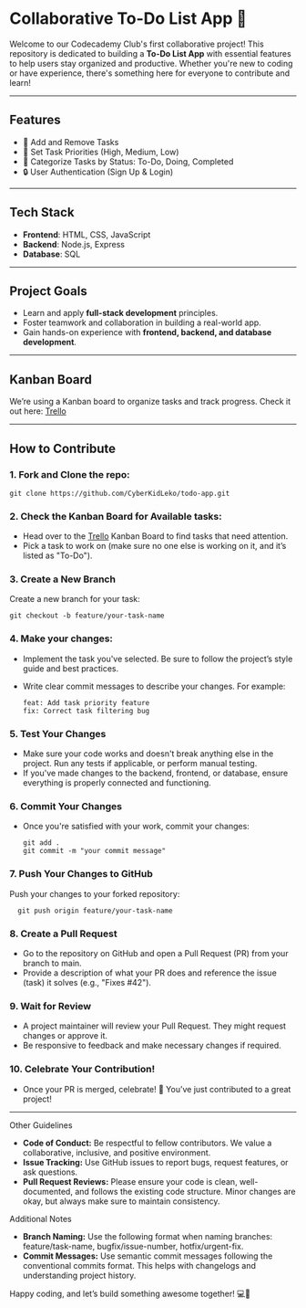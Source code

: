 # **Collaborative To-Do List App 🚀**

Welcome to our Codecademy Club's first collaborative project! This repository is dedicated to building a **To-Do List App** with essential features to help users stay organized and productive. Whether you're new to coding or have experience, there's something here for everyone to contribute and learn!

---

## **Features**
- 📌 Add and Remove Tasks  
- 🎯 Set Task Priorities (High, Medium, Low)  
- 📝 Categorize Tasks by Status: To-Do, Doing, Completed  
- 🔒 User Authentication (Sign Up & Login)  

---

## **Tech Stack**
- **Frontend**: HTML, CSS, JavaScript  
- **Backend**: Node.js, Express  
- **Database**: SQL  

---

## **Project Goals**
- Learn and apply **full-stack development** principles.  
- Foster teamwork and collaboration in building a real-world app.  
- Gain hands-on experience with **frontend, backend, and database development**.  

---

## **Kanban Board**
We’re using a Kanban board to organize tasks and track progress. Check it out here: [Trello](https://trello.com/invite/b/6799a249f427582ac73674cc/ATTI32461f936305b597c4387f02842b524f413A42C3/to-do-app-management )

---

## **How to Contribute**
### 1. Fork and Clone the repo:  
    git clone https://github.com/CyberKidLeko/todo-app.git

### 2. Check the Kanban Board for Available tasks: 
   - Head over to the [Trello](https://trello.com/invite/b/6799a249f427582ac73674cc/ATTI32461f936305b597c4387f02842b524f413A42C3/to-do-app-management ) Kanban Board to find tasks that need attention.  
   - Pick a task to work on (make sure no one else is working on it, and it’s listed as "To-Do").

### 3. Create a New Branch
  Create a new branch for your task:
        
    git checkout -b feature/your-task-name
   
### 4. Make your changes:
   - Implement the task you've selected. Be sure to follow the project’s style guide and best practices.  
   - Write clear commit messages to describe your changes. For example:
   
         feat: Add task priority feature
         fix: Correct task filtering bug

### 5. Test Your Changes
  - Make sure your code works and doesn't break anything else in the project. Run any tests if applicable, or perform manual testing.  
  - If you've made changes to the backend, frontend, or database, ensure everything is properly connected and functioning.  

### 6. Commit Your Changes
  - Once you're satisfied with your work, commit your changes:

        git add .
        git commit -m "your commit message"

### 7. Push Your Changes to GitHub
Push your changes to your forked repository:
    
      git push origin feature/your-task-name

### 8. Create a Pull Request
  - Go to the repository on GitHub and open a Pull Request (PR) from your branch to main.  
  - Provide a description of what your PR does and reference the issue (task) it solves (e.g., "Fixes #42").  
  
### 9. Wait for Review
  - A project maintainer will review your Pull Request. They might request changes or approve it.  
  - Be responsive to feedback and make necessary changes if required.  
 
### 10. Celebrate Your Contribution!
  - Once your PR is merged, celebrate! 🎉 You’ve just contributed to a great project!  

---

Other Guidelines
  - **Code of Conduct:** Be respectful to fellow contributors. We value a collaborative, inclusive, and positive environment.  
  - **Issue Tracking:** Use GitHub issues to report bugs, request features, or ask questions.  
  - **Pull Request Reviews:** Please ensure your code is clean, well-documented, and follows the existing code structure. Minor changes are okay, but always make sure to maintain consistency.  

Additional Notes
  - **Branch Naming:** Use the following format when naming branches: feature/task-name, bugfix/issue-number, hotfix/urgent-fix.  
  - **Commit Messages:** Use semantic commit messages following the conventional commits format. This helps with changelogs and understanding project history.  


Happy coding, and let’s build something awesome together! 💻🎉
